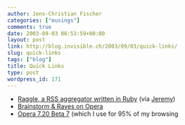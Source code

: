 ```yaml
---
author: Jens-Christian Fischer
categories: ["musings"]
comments: true
date: 2003-09-03 06:53:59+00:00
layout: post
link: http://blog.invisible.ch/2003/09/03/quick-links/
slug: quick-links
tags: ["blog"]
title: Quick Links
type: post
wordpress_id: 171
---
```


  * [Raggle, a RSS aggregator written in Ruby](http://www.raggle.org/) (via [Jeremy](http://jeremy.zawodny.com/blog/archives/000959.html))
  * [Brainstorm & Raves on Opera](http://brainstormsandraves.com/archives/2003/08/29/friday_feast_57_browsers_standards_and_operas_latest/)
  * [Opera 7.20 Beta 7](http://www.opera.com/download/?platform=windows&ver=7.20b7) (which I use for 95% of my browsing
